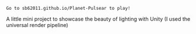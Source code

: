 `Go to sb62011.github.io/Planet-Pulsear to play!`

A little mini project to showcase the beauty of lighting with Unity (I used the universal render pipeline)
